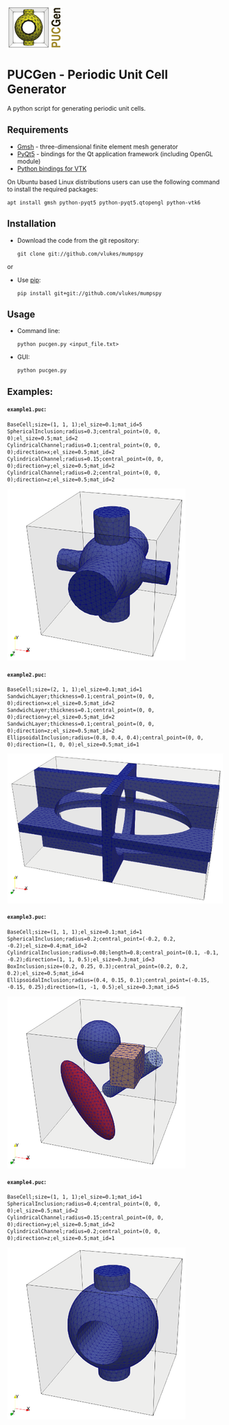 ![pucgen_logo.png](pucgen_logo.png) 

# PUCGen - Periodic Unit Cell Generator

A python script for generating periodic unit cells.

## Requirements

* [Gmsh](http://gmsh.info/) - three-dimensional finite element mesh generator
* [PyQt5](https://riverbankcomputing.com/software/pyqt/intro) - bindings for the Qt application framework (including OpenGL module)
* [Python bindings for VTK](https://vtk.org/download)

On Ubuntu based Linux distributions users can use the following command to install the required packages:

    apt install gmsh python-pyqt5 python-pyqt5.qtopengl python-vtk6

## Installation

* Download the code from the git repository:

      git clone git://github.com/vlukes/mumpspy

or

* Use [pip](https://pypi.org/project/pip/):

      pip install git+git://github.com/vlukes/mumpspy

## Usage

* Command line:

      python pucgen.py <input_file.txt>

* GUI:

      python pucgen.py

## Examples:

#### `example1.puc`:

```
BaseCell;size=(1, 1, 1);el_size=0.1;mat_id=5
SphericalInclusion;radius=0.3;central_point=(0, 0, 0);el_size=0.5;mat_id=2
CylindricalChannel;radius=0.1;central_point=(0, 0, 0);direction=x;el_size=0.5;mat_id=2
CylindricalChannel;radius=0.15;central_point=(0, 0, 0);direction=y;el_size=0.5;mat_id=2
CylindricalChannel;radius=0.2;central_point=(0, 0, 0);direction=z;el_size=0.5;mat_id=2
```
![example1.png](examples/example1.png)

#### `example2.puc`:
```
BaseCell;size=(2, 1, 1);el_size=0.1;mat_id=1
SandwichLayer;thickness=0.1;central_point=(0, 0, 0);direction=x;el_size=0.5;mat_id=2
SandwichLayer;thickness=0.1;central_point=(0, 0, 0);direction=y;el_size=0.5;mat_id=2
SandwichLayer;thickness=0.1;central_point=(0, 0, 0);direction=z;el_size=0.5;mat_id=2
EllipsoidalInclusion;radius=(0.8, 0.4, 0.4);central_point=(0, 0, 0);direction=(1, 0, 0);el_size=0.5;mat_id=1
```
![example2.png](examples/example2.png)

#### `example3.puc`:
```
BaseCell;size=(1, 1, 1);el_size=0.1;mat_id=1
SphericalInclusion;radius=0.2;central_point=(-0.2, 0.2, -0.2);el_size=0.4;mat_id=2
CylindricalInclusion;radius=0.08;length=0.8;central_point=(0.1, -0.1, -0.2);direction=(1, 1, 0.5);el_size=0.3;mat_id=3
BoxInclusion;size=(0.2, 0.25, 0.3);central_point=(0.2, 0.2, 0.2);el_size=0.5;mat_id=4
EllipsoidalInclusion;radius=(0.4, 0.15, 0.1);central_point=(-0.15, -0.15, 0.25);direction=(1, -1, 0.5);el_size=0.3;mat_id=5
```
![example3.png](examples/example3.png)

#### `example4.puc`:
```
BaseCell;size=(1, 1, 1);el_size=0.1;mat_id=1
SphericalInclusion;radius=0.4;central_point=(0, 0, 0);el_size=0.5;mat_id=2
CylindricalChannel;radius=0.15;central_point=(0, 0, 0);direction=y;el_size=0.5;mat_id=2
CylindricalChannel;radius=0.2;central_point=(0, 0, 0);direction=z;el_size=0.5;mat_id=1
```
![example4.png](examples/example4.png)
